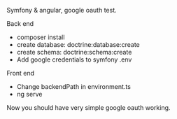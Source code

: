 Symfony & angular, google oauth test.


Back end
* composer install
* create database: doctrine:database:create
* create schema: doctrine:schema:create
* Add google credentials to symfony .env

Front end
* Change backendPath in environment.ts
* ng serve

Now you should have very simple google oauth working.





